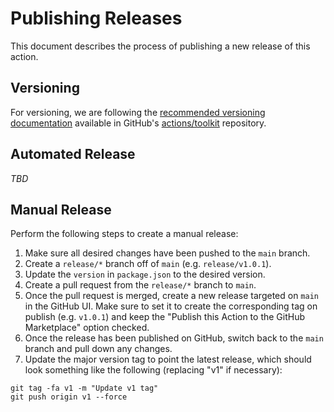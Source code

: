 # Publishing Releases

This document describes the process of publishing a new release of this action.

## Versioning

For versioning, we are following the [recommended versioning documentation](https://github.com/actions/toolkit/blob/master/docs/action-versioning.md) available in GitHub's [actions/toolkit](https://github.com/actions/toolkit) repository.

## Automated Release

_TBD_

## Manual Release

Perform the following steps to create a manual release:

1. Make sure all desired changes have been pushed to the `main` branch.
2. Create a `release/*` branch off of `main` (e.g. `release/v1.0.1`).
3. Update the `version` in `package.json` to the desired version.
4. Create a pull request from the `release/*` branch to `main`.
5. Once the pull request is merged, create a new release targeted on `main` in the GitHub UI. Make sure to set it to create the corresponding tag on publish (e.g. `v1.0.1`) and keep the "Publish this Action to the GitHub Marketplace" option checked.
6. Once the release has been published on GitHub, switch back to the `main` branch and pull down any changes.
7. Update the major version tag to point the latest release, which should look something like the following (replacing "v1" if necessary):

```Shell
git tag -fa v1 -m "Update v1 tag"
git push origin v1 --force
```

